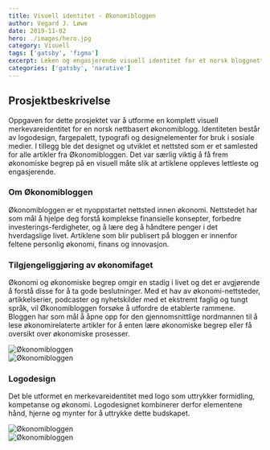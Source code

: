 ```yaml
---
title: Visuell identitet - Økonomibloggen
author: Vegard J. Løwe
date: 2019-11-02
hero: ./images/hero.jpg
category: Visuell
tags: ['gatsby', 'figma']
excerpt: Leken og engasjerende visuell identitet for et norsk bloggnettsted innen økonomi.
categories: ['gatsby', 'narative']
---
```

## Prosjektbeskrivelse
Oppgaven for dette prosjektet var å utforme en komplett visuell merkevareidentitet for en norsk nettbasert økonomiblogg. Identiteten består av logodesign, fargepalett, typografi og designelementer for bruk i sosiale medier. I tillegg ble det designet og utviklet et nettsted som er et samlested for alle artikler fra Økonomibloggen. Det var særlig viktig å få frem økonomiske begrep på en visuell måte slik at artiklene oppleves lettleste og engasjerende.

### Om Økonomibloggen
Økonomibloggen er et nyoppstartet nettsted innen økonomi. Nettstedet har som mål å hjelpe deg forstå komplekse finansielle konsepter, forbedre investerings-ferdigheter, og å lære deg å håndtere penger i det hverdagslige livet. Artiklene som blir publisert på bloggen er innenfor feltene personlig økonomi, finans og innovasjon.


### Tilgjengeliggjøring av økonomifaget
Økonomi og økonomiske begrep omgir en stadig i livet og det er avgjørende å forstå disse for å ta gode beslutninger. Med et hav av økonomi-nettsteder, artikkelserier, podcaster og nyhetskilder med et ekstremt faglig og tungt språk, vil Økonomibloggen forsøke å utfordre de etablerte rammene. Bloggen har som mål å åpne opp for den gjennomsnittlige nordmannen til å lese økonomirelaterte artikler for å enten lære økonomiske begrep eller få oversikt over økonomiske prosesser.

<div className="Image__Medium">
  <img
    src="/images/cover.jpg"
    title="Forsidebilde"
    alt="Økonomibloggen"
  />
</div>

<div className="Image__Medium">
  <img
    src="/images/nettside.jpg"
    title="Nettside"
    alt="Økonomibloggen"
  />
</div>

### Logodesign
Det ble utformet en merkevareidentitet med logo som uttrykker formidling, kompetanse og økonomi. Logodesignet kombinerer derfor elementene hånd, hjerne og mynter for å uttrykke dette budskapet.

<div className="Image__Small">
  <img
    src="/images/logodesign.jpg"
    title="Logodesign"
    alt="Økonomibloggen"
  />
</div>

<div className="Image__Small">
  <img
    src="/images/mix.jpg"
    title="Logodesign"
    alt="Økonomibloggen"
  />
</div>
